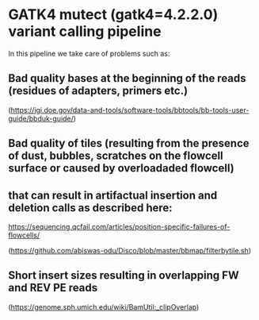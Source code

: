 # GATK4 mutect (gatk4=4.2.2.0) variant calling pipeline

In this pipeline we take care of problems such as:

## Bad quality bases at the beginning of the reads (residues of adapters, primers etc.)
(https://jgi.doe.gov/data-and-tools/software-tools/bbtools/bb-tools-user-guide/bbduk-guide/)

## Bad quality of tiles (resulting from the presence of dust, bubbles, scratches on the flowcell surface or caused by overloadaded flowcell)
## that can result in artifactual insertion and deletion calls as described here:
https://sequencing.qcfail.com/articles/position-specific-failures-of-flowcells/

(https://github.com/abiswas-odu/Disco/blob/master/bbmap/filterbytile.sh)


## Short insert sizes resulting in overlapping FW and REV PE reads 
(https://genome.sph.umich.edu/wiki/BamUtil:_clipOverlap)


